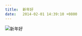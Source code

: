 ```yaml
---
title:  新年好
date:   2014-02-01 14:39:10 +0800
---
```


![新年好](https://data.yunbin.xyz/blog/2014/02/201402011439101391236750.jpg)

<!--99-->

